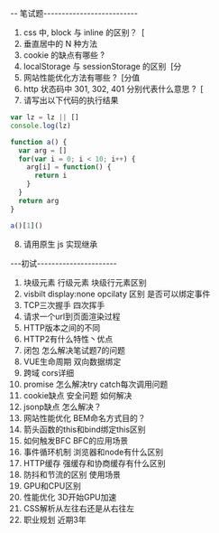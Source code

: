 -- 笔试题--------------------------

1. css 中, block 与 inline 的区别？  [
2. 垂直居中的 N 种方法
3. cookie 的缺点有哪些 ? 
4. localStorage 与 sessionStorage 的区别  [分
5. 网站性能优化方法有哪些 ?  [分值
6. http 状态码中 301, 302, 401 分别代表什么意思 ?  [
7. 请写出以下代码的执行结果 
```javascript
var lz = lz || []
console.log(lz)
```
```javascript
function a() {
  var arg = []   
  for(var i = 0; i < 10; i++) {
    arg[i] = function() {
      return i
    }
  }
  return arg
}

a()[1]()
```
8. 请用原生 js 实现继承 








---初试----------------------
1. 块级元素 行级元素 块级行元素区别
2. visbilt display:none opcilaty 区别  是否可以绑定事件
3. TCP三次握手 四次挥手 
4. 请求一个url到页面渲染过程
5. HTTP版本之间的不同 
6. HTTP2有什么特性丶优点
7. 闭包 怎么解决笔试题7的问题
8. VUE生命周期 双向数据绑定
9. 跨域 cors详细
10. promise 怎么解决try catch每次调用问题
11. cookie缺点  安全问题 如何解决
12. jsonp缺点 怎么解决？
13. 网站性能优化 BEM命名方式目的？
14. 箭头函数的this和bind绑定this区别    
15. 如何触发BFC BFC的应用场景
16. 事件循环机制 浏览器和node有什么区别
17. HTTP缓存 强缓存和协商缓存有什么区别
18. 防抖和节流的区别 使用场景
19. GPU和CPU区别
20. 性能优化  3D开始GPU加速
21. CSS解析从左往右还是从右往左
22. 职业规划 近期3年








